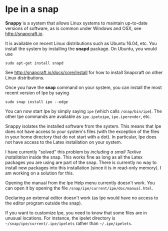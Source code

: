 # Ipe in a snap

**Snappy** is a system that allows Linux systems to maintain
up-to-date versions of software, as is common under Windows and OSX,
see http://snapcraft.io.

It is available on recent Linux distributions such as Ubuntu 16.04,
etc.  You install the system by installing the **snapd** package.  On
Ubuntu, you would use

```
sudo apt-get install snapd
```

See http://snapcraft.io/docs/core/install for how to install Snapcraft
on other Linux distributions.

Once you have the **snap** command on your system, you can install the
most recent version of Ipe by saying

```
sudo snap install ipe --edge
```

You can now start Ipe by simply saying `ipe` (which calls
`/snap/bin/ipe`).  The other Ipe commands are available as
`ipe.ipetoipe`, `ipe.iperender`, etc.

Snappy isolates the installed software from the system.  This means
that Ipe does not have access to your system's files (with the
exception of the files in your home directory that do not start with a
dot).  In particular, Ipe does not have access to the Latex
installation on your system.

I have currently "solved" this problem by *including a small Texlive
installation* inside the snap.  This works fine as long as all the
Latex packages you are using are part of the snap.  There is currently
no way to install new packages into this installation (since it is in
read-only memory).  I am working on a solution for this.

Opening the manual from the Ipe Help menu currently doesn't work.  You
can open it by opening the file
`/snap/ipe/current/ipe/doc/manual.html`.

Declaring an external editor doesn't work (as Ipe would have no access
to the editor program outside the snap).

If you want to customize Ipe, you need to know that some files are in
unusual locations.  For instance, the ipelet directory is
`~/snap/ipe/current/.ipe/ipelets` rather than `~/.ipe/ipelets`.

